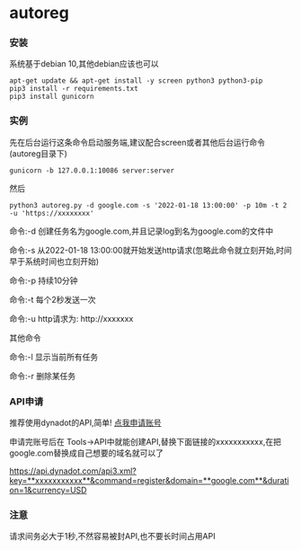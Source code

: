 # autoreg

### 安装
系统基于debian 10,其他debian应该也可以
```
apt-get update && apt-get install -y screen python3 python3-pip
pip3 install -r requirements.txt
pip3 install gunicorn
```


### 实例
先在后台运行这条命令启动服务端,建议配合screen或者其他后台运行命令(autoreg目录下)
```
gunicorn -b 127.0.0.1:10086 server:server
```
然后
```
python3 autoreg.py -d google.com -s '2022-01-18 13:00:00' -p 10m -t 2 -u 'https://xxxxxxxx'
```
命令:-d 创建任务名为google.com,并且记录log到名为google.com的文件中

命令:-s 从2022-01-18 13:00:00就开始发送http请求(忽略此命令就立刻开始,时间早于系统时间也立刻开始)

命令:-p 持续10分钟

命令:-t 每个2秒发送一次

命令:-u http请求为: http://xxxxxxx

其他命令

命令:-l 显示当前所有任务

命令:-r 删除某任务


### API申请
推荐使用dynadot的API,简单! [点我申请账号](http://www.dynadot.com/?s9R7O6J9A6We7Q7A)

申请完账号后在 Tools->API中就能创建API,替换下面链接的xxxxxxxxxxx,在把google.com替换成自己想要的域名就可以了

https://api.dynadot.com/api3.xml?key=**xxxxxxxxxxx**&command=register&domain=**google.com**&duration=1&currency=USD

### 注意
请求间务必大于1秒,不然容易被封API,也不要长时间占用API

